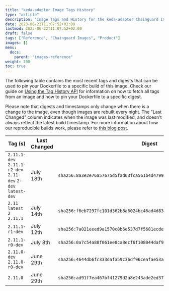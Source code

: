 ```yaml
---
title: "keda-adapter Image Tags History"
type: "article"
description: "Image Tags and History for the keda-adapter Chainguard Image"
date: 2023-06-22T11:07:52+02:00
lastmod: 2023-06-22T11:07:52+02:00
draft: false
tags: ["Reference", "Chainguard Images", "Product"]
images: []
menu:
  docs:
    parent: "images-reference"
weight: 700
toc: true
---
```


The following table contains the most recent tags and digests that can be used to pin your Dockerfile to a specific build of this image. Check our guide on [Using the Tag History API](/chainguard/chainguard-images/using-the-tag-history-api/) for information on how to fetch all tags from an image and how to pin your Dockerfile to a specific digest.

Please note that digests and timestamps only change when there is a change to the image, even though images are rebuilt every night. The "Last Changed" column indicates when the image was last modified, and doesn't always reflect the latest build timestamp. For more information about how our reproducible builds work, please refer to [this blog post](https://www.chainguard.dev/unchained/reproducing-chainguards-reproducible-image-builds).

| Tag (s)                                                       | Last Changed | Digest                                                                    |
|---------------------------------------------------------------|--------------|---------------------------------------------------------------------------|
|  `2.11.1-dev` `2.11.1-r2-dev` `2.11-dev` `2-dev` `latest-dev` | July 18th    | `sha256:8a3e2e76a57675d5fad63fca561b4d47997e762a24ce9234b656669aa4d48eb3` |
|  `2.11` `latest` `2` `2.11.1`                                 | July 14th    | `sha256:f6eb7297fc101d362b8a6024bc46ad4d83b6920bd9c6112993dbfcd303a55da5` |
|  `2.11.1-r1-dev`                                              | July 12th    | `sha256:7a021eeed9a1570c8b6e537d7f5681ecde13b79b6b54d5ee5d08adb17f628404` |
|  `2.11.1-r0-dev`                                              | July 8th     | `sha256:0a7c54a88f061ee8ca8ecf6f108044daf92961a00e29c9ab70c13af1db14e00e` |
|  `2.11.0-dev` `2.11.0-r0-dev`                                 | June 29th    | `sha256:4644db6fc333dafa59c36df96ceafae53aae39c4f8968b2198c5b159bc82676d` |
|  `2.11.0`                                                     | June 29th    | `sha256:ad91f7ea467bf41279d2a8e243ade2ed3715415f069d4b099513d2a2ce820003` |
